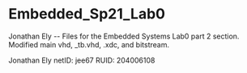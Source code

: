 # Embedded_Sp21_Lab0
 Jonathan Ely -- Files for the Embedded Systems Lab0 part 2 section. Modified main vhd, _tb.vhd, .xdc, and bitstream.

Jonathan Ely
netID: jee67
RUID: 204006108
